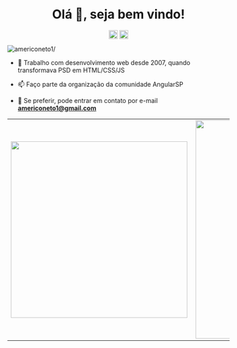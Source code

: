 <h1 align="center">Olá 👋, seja bem vindo!</h1>
<p align="center">
<a href=https://twitter.com/americoneto1 target="blank"><img align="center" src=https://cdn.jsdelivr.net/npm/simple-icons@3.0.1/icons/twitter.svg alt="americoneto1" height="20" width="20" /></a>
<a href=https://linkedin.com/in/americo-neto target="blank"><img align="center" src=https://cdn.jsdelivr.net/npm/simple-icons@3.0.1/icons/linkedin.svg alt="americoneto" height="20" width="20" /></a>
</p>

<p align="left"> <img src=https://komarev.com/ghpvc/?username=americoneto1 alt=americoneto1/> </p>

- 🔭 Trabalho com desenvolvimento web desde 2007, quando transformava PSD em HTML/CSS/JS

- 📫 Faço parte da organização da comunidade AngularSP

- 💬 Se preferir, pode entrar em contato por e-mail **americoneto1@gmail.com**

<center>
<table>
  <tr>
      <td><img width="400px" align="left" src="https://github-readme-stats.vercel.app/api/top-langs/?username=americoneto1&hide=html&layout=compact" /></td>
      <td><img width="495px" align="left" src="https://github-readme-stats.vercel.app/api?username=americoneto1&theme=default" /></td>
  </tr>   
</table>
</center>
